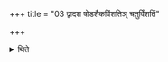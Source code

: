 +++
title = "03 द्वादश षोडशैकविंशतिञ् चतुर्विंशतिं"

+++

<details><summary>थिते</summary>

द्वादश षोडशैकविंशतिं चतुर्विंशतिं वा होत्रीये । एकादश ब्राह्मणाच्छंसीये । षण्मार्जालीये ३
</details>
